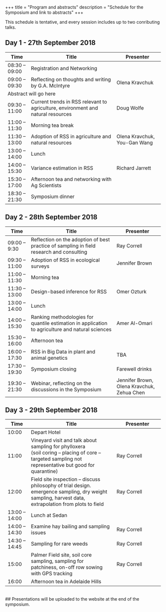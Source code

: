 +++
title = "Program and abstracts"
description = "Schedule for the Symposium and link to abstracts"
+++

This schedule is tentative, and every session includes up to two conributing talks.

## Day 1 - 27th September 2018

<table class="cll">
<col style="width:15%">
<col style="width:55%">
<col style="width:30%">
<thead>
<tr>
<th>Time</th>
<th>Title</th>
<th>Presenter</th>
</tr>
</thead>

<tbody>
<tr>
<td>08:30 – 09:00</td>
<td>Registration and Networking</td>
<td></td>
</tr>

<tr class="clickable" data-toggle="collapse" id="1" data-target=".1collapsed">
<td>09:00 – 09:30</td>
<td>Reflecting on thoughts and writing by G.A. McIntyre</td>
<td>Olena Kravchuk</td>
</tr>


<tr class="out budgets 1collapsed collapse" aria-expanded="false" style="height: 0px;">
    <td colspan="3">
        Abstract will go here
</td></tr>





<tr>
<td>09:30 – 11:00</td>
<td>Current trends in RSS relevant to agriculture, environment and natural resources</td>
<td>Doug Wolfe</td>
</tr>


<tr>
<td>11:00 – 11:30</td>
<td>Morning tea break</td>
<td></td>
</tr>

<tr>
<td>11:30 – 13:00</td>
<td>Adoption of RSS in agriculture and natural resources</td>
<td>Olena Kravchuk, You-Gan Wang</td>
</tr>

<tr>
<td>13:00 – 14:00</td>
<td>Lunch</td>
<td></td>
</tr>

<tr>
<td>14:00 – 15:30</td>
<td>Variance estimation in RSS</td>
<td>Richard Jarrett</td>
</tr>

<tr>
<td>15:30 – 17:00</td>
<td>Afternoon tea and networking with Ag Scientists</td>
<td></td>
</tr>

<tr>
<td>18:30 – 21:30</td>
<td>Symposium dinner</td>
<td></td>
</tr>
</tbody>
</table>

## Day 2 - 28th September 2018

<table class="cll">
<col style="width:15%">
<col style="width:55%">
<col style="width:30%">
<thead>
<tr>
<th>Time</th>
<th>Title</th>
<th>Presenter</th>
</tr>
</thead>

<tbody>
<tr>
<td>09:00 – 9:30</td>
<td>Reflection on the adoption of best practice of sampling in field research and consulting</td>
<td>Ray Correll</td>
</tr>

<tr>
<td>09:30 – 11:00</td>
<td>Adoption of RSS in ecological surveys</td>
<td>Jennifer Brown</td>
</tr>

<tr>
<td>11:00 – 11:30</td>
<td>Morning tea</td>
<td></td>
</tr>

<tr>
<td>11:30 – 13:00</td>
<td>Design-based inference for RSS</td>
<td>Omer Ozturk</td>
</tr>

<tr>
<td>13:00 – 14:00</td>
<td>Lunch</td>
<td></td>
</tr>

<tr>
<td>14:00 – 15:30</td>
<td>Ranking methodologies for quantile estimation in application to agriculture and natural sciences</td>
<td>Amer Al-Omari</td>
</tr>

<tr>
<td>15:30 – 16:00</td>
<td>Afternoon tea</td>
<td></td>
</tr>

<tr>
<td>16:00 – 17:30</td>
<td>RSS in Big Data in plant and animal genetics</td>
<td>TBA</td>
</tr>

<tr>
<td>17:30 – 19:30</td>
<td>Symposium closing</td>
<td>Farewell drinks</td>
</tr>

<tr>
<td>19:30 – 21:30</td>
<td>Webinar, reflecting on the discussions in the Symposium</td>
<td>Jennifer Brown, Olena Kravchuk, Zehua Chen</td>
</tr>
</tbody>
</table>




## Day 3 - 29th September 2018

<table class="cll">
<col style="width:15%">
<col style="width:55%">
<col style="width:30%">
<thead>
<tr>
<th>Time</th>
<th>Title</th>
<th>Presenter</th>
</tr>
</thead>

<tbody>
<tr>
<td>10:00</td>
<td>Depart Hotel</td>
<td></td>
</tr>

<tr>
<td>11:00</td>
<td>Vineyard visit and talk about sampling for phylloxera <br> (soil coring – placing of core – targeted sampling not representative but good for quarantine)</td>
<td>Ray Correll</td>
</tr>

<tr>
<td>12:00</td>
<td>Field site inspection – discuss philosophy of trial design. <br> emergence sampling, dry weight sampling, harvest data, extrapolation from plots to field</td>
<td>Ray Correll</td>
</tr>

<tr>
<td>13:00 – 14:00</td>
<td>Lunch at Sedan</td>
<td></td>
</tr>

<tr>
<td>14:00 – 14:30</td>
<td>Examine hay bailing and sampling issues</td>
<td>Ray Correll</td>
</tr>

<tr>
<td>14:30 – 14:45</td>
<td>Sampling for rare weeds</td>
<td>Ray Correll</td>
</tr>

<tr>
<td>15:00</td>
<td>Palmer Field site, soil core sampling, sampling for patchiness, on-off row sowing with GPS tracking</td>
<td>Ray Correll</td>
</tr>

<tr>
<td>16:00</td>
<td>Afternoon tea in Adelaide Hills</td>
<td></td>
</tr>
</tbody>
</table>


<br>
## Presentations will be uploaded to the website at the end of the symposium.
